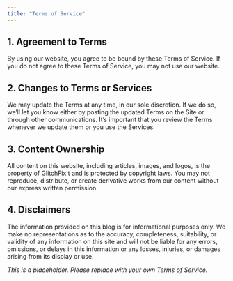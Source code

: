 ```yaml
---
title: "Terms of Service"
---
```


## 1. Agreement to Terms

By using our website, you agree to be bound by these Terms of Service. If you do not agree to these Terms of Service, you may not use our website.

## 2. Changes to Terms or Services

We may update the Terms at any time, in our sole discretion. If we do so, we’ll let you know either by posting the updated Terms on the Site or through other communications. It’s important that you review the Terms whenever we update them or you use the Services.

## 3. Content Ownership

All content on this website, including articles, images, and logos, is the property of GlitchFixIt and is protected by copyright laws. You may not reproduce, distribute, or create derivative works from our content without our express written permission.

## 4. Disclaimers

The information provided on this blog is for informational purposes only. We make no representations as to the accuracy, completeness, suitability, or validity of any information on this site and will not be liable for any errors, omissions, or delays in this information or any losses, injuries, or damages arising from its display or use.

*This is a placeholder. Please replace with your own Terms of Service.*
